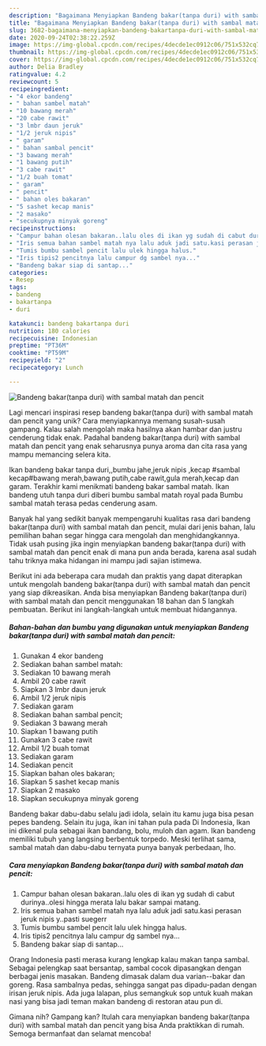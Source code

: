 ```yaml
---
description: "Bagaimana Menyiapkan Bandeng bakar(tanpa duri) with sambal matah dan pencit, Lezat Sekali"
title: "Bagaimana Menyiapkan Bandeng bakar(tanpa duri) with sambal matah dan pencit, Lezat Sekali"
slug: 3682-bagaimana-menyiapkan-bandeng-bakartanpa-duri-with-sambal-matah-dan-pencit-lezat-sekali
date: 2020-09-24T02:38:22.259Z
image: https://img-global.cpcdn.com/recipes/4decde1ec0912c06/751x532cq70/bandeng-bakartanpa-duri-with-sambal-matah-dan-pencit-foto-resep-utama.jpg
thumbnail: https://img-global.cpcdn.com/recipes/4decde1ec0912c06/751x532cq70/bandeng-bakartanpa-duri-with-sambal-matah-dan-pencit-foto-resep-utama.jpg
cover: https://img-global.cpcdn.com/recipes/4decde1ec0912c06/751x532cq70/bandeng-bakartanpa-duri-with-sambal-matah-dan-pencit-foto-resep-utama.jpg
author: Delia Bradley
ratingvalue: 4.2
reviewcount: 5
recipeingredient:
- "4 ekor bandeng"
- " bahan sambel matah"
- "10 bawang merah"
- "20 cabe rawit"
- "3 lmbr daun jeruk"
- "1/2 jeruk nipis"
- " garam"
- " bahan sambal pencit"
- "3 bawang merah"
- "1 bawang putih"
- "3 cabe rawit"
- "1/2 buah tomat"
- " garam"
- " pencit"
- " bahan oles bakaran"
- "5 sashet kecap manis"
- "2 masako"
- "secukupnya minyak goreng"
recipeinstructions:
- "Campur bahan olesan bakaran..lalu oles di ikan yg sudah di cabut durinya..olesi hingga merata lalu bakar sampai matang."
- "Iris semua bahan sambel matah nya lalu aduk jadi satu.kasi perasan jeruk nipis y..pasti suegerr"
- "Tumis bumbu sambel pencit lalu ulek hingga halus."
- "Iris tipis2 pencitnya lalu campur dg sambel nya..."
- "Bandeng bakar siap di santap..."
categories:
- Resep
tags:
- bandeng
- bakartanpa
- duri

katakunci: bandeng bakartanpa duri 
nutrition: 180 calories
recipecuisine: Indonesian
preptime: "PT36M"
cooktime: "PT59M"
recipeyield: "2"
recipecategory: Lunch

---
```



![Bandeng bakar(tanpa duri) with sambal matah dan pencit](https://img-global.cpcdn.com/recipes/4decde1ec0912c06/751x532cq70/bandeng-bakartanpa-duri-with-sambal-matah-dan-pencit-foto-resep-utama.jpg)

Lagi mencari inspirasi resep bandeng bakar(tanpa duri) with sambal matah dan pencit yang unik? Cara menyiapkannya memang susah-susah gampang. Kalau salah mengolah maka hasilnya akan hambar dan justru cenderung tidak enak. Padahal bandeng bakar(tanpa duri) with sambal matah dan pencit yang enak seharusnya punya aroma dan cita rasa yang mampu memancing selera kita.

Ikan bandeng bakar tanpa duri,,bumbu jahe,jeruk nipis ,kecap #sambal kecap#bawang merah,bawang putih,cabe rawit,gula merah,kecap dan garam. Terakhir kami menikmati bandeng bakar sambal matah. Ikan bandeng utuh tanpa duri diberi bumbu sambal matah royal pada Bumbu sambal matah terasa pedas cenderung asam.

Banyak hal yang sedikit banyak mempengaruhi kualitas rasa dari bandeng bakar(tanpa duri) with sambal matah dan pencit, mulai dari jenis bahan, lalu pemilihan bahan segar hingga cara mengolah dan menghidangkannya. Tidak usah pusing jika ingin menyiapkan bandeng bakar(tanpa duri) with sambal matah dan pencit enak di mana pun anda berada, karena asal sudah tahu triknya maka hidangan ini mampu jadi sajian istimewa.


Berikut ini ada beberapa cara mudah dan praktis yang dapat diterapkan untuk mengolah bandeng bakar(tanpa duri) with sambal matah dan pencit yang siap dikreasikan. Anda bisa menyiapkan Bandeng bakar(tanpa duri) with sambal matah dan pencit menggunakan 18 bahan dan 5 langkah pembuatan. Berikut ini langkah-langkah untuk membuat hidangannya.

<!--inarticleads1-->

##### Bahan-bahan dan bumbu yang digunakan untuk menyiapkan Bandeng bakar(tanpa duri) with sambal matah dan pencit:

1. Gunakan 4 ekor bandeng
1. Sediakan  bahan sambel matah:
1. Sediakan 10 bawang merah
1. Ambil 20 cabe rawit
1. Siapkan 3 lmbr daun jeruk
1. Ambil 1/2 jeruk nipis
1. Sediakan  garam
1. Sediakan  bahan sambal pencit;
1. Sediakan 3 bawang merah
1. Siapkan 1 bawang putih
1. Gunakan 3 cabe rawit
1. Ambil 1/2 buah tomat
1. Sediakan  garam
1. Sediakan  pencit
1. Siapkan  bahan oles bakaran;
1. Siapkan 5 sashet kecap manis
1. Siapkan 2 masako
1. Siapkan secukupnya minyak goreng


Bandeng bakar dabu-dabu selalu jadi idola, selain itu kamu juga bisa pesan pepes bandeng. Selain itu juga, ikan ini tahan pula pada Di Indonesia, Ikan ini dikenal pula sebagai ikan bandang, bolu, muloh dan agam. Ikan bandeng memiliki tubuh yang langsing berbentuk torpedo. Meski terlihat sama, sambal matah dan dabu-dabu ternyata punya banyak perbedaan, lho. 

<!--inarticleads2-->

##### Cara menyiapkan Bandeng bakar(tanpa duri) with sambal matah dan pencit:

1. Campur bahan olesan bakaran..lalu oles di ikan yg sudah di cabut durinya..olesi hingga merata lalu bakar sampai matang.
1. Iris semua bahan sambel matah nya lalu aduk jadi satu.kasi perasan jeruk nipis y..pasti suegerr
1. Tumis bumbu sambel pencit lalu ulek hingga halus.
1. Iris tipis2 pencitnya lalu campur dg sambel nya...
1. Bandeng bakar siap di santap...


Orang Indonesia pasti merasa kurang lengkap kalau makan tanpa sambal. Sebagai pelengkap saat bersantap, sambal cocok dipasangkan dengan berbagai jenis masakan. Bandeng dimasak dalam dua varian--bakar dan goreng. Rasa sambalnya pedas, sehingga sangat pas dipadu-padan dengan irisan jeruk nipis. Ada juga lalapan, plus semangkuk sop untuk kuah makan nasi yang bisa jadi teman makan bandeng di restoran atau pun di. 

Gimana nih? Gampang kan? Itulah cara menyiapkan bandeng bakar(tanpa duri) with sambal matah dan pencit yang bisa Anda praktikkan di rumah. Semoga bermanfaat dan selamat mencoba!
